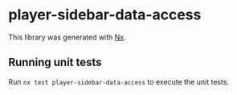 # player-sidebar-data-access

This library was generated with [Nx](https://nx.dev).

## Running unit tests

Run `nx test player-sidebar-data-access` to execute the unit tests.
